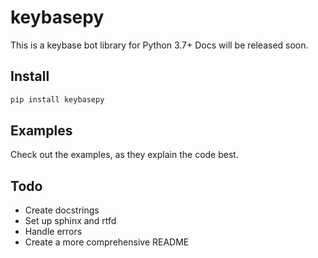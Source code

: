 # keybasepy

This is a keybase bot library for Python 3.7+
Docs will be released soon.

## Install

```sh
pip install keybasepy
```

## Examples

Check out the examples, as they explain the code best.

## Todo

* Create docstrings
* Set up sphinx and rtfd
* Handle errors
* Create a more comprehensive README
